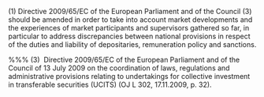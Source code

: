 (1) Directive 2009/65/EC of the European Parliament and of the Council (3) should be amended in order to take into account market developments and the experiences of market participants and supervisors gathered so far, in particular to address discrepancies between national provisions in respect of the duties and liability of depositaries, remuneration policy and sanctions.

%%% (3)  Directive 2009/65/EC of the European Parliament and of the Council of 13 July 2009 on the coordination of laws, regulations and administrative provisions relating to undertakings for collective investment in transferable securities (UCITS) (OJ L 302, 17.11.2009, p. 32).